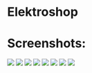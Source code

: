 # Elektroshop


# Screenshots:

<img src="https://user-images.githubusercontent.com/61249196/111186254-21583080-85b3-11eb-97fc-3a0da7ea0e12.png" />
<img src="https://user-images.githubusercontent.com/61249196/111186552-6bd9ad00-85b3-11eb-8dcf-b7ea00ba2942.png" />
<img src="https://user-images.githubusercontent.com/61249196/111186726-9592d400-85b3-11eb-82a3-17592a15038f.png" />
<img src="https://user-images.githubusercontent.com/61249196/111186805-a93e3a80-85b3-11eb-94ed-22db9daf2ba8.png" />
<img src="https://user-images.githubusercontent.com/61249196/111186874-bc510a80-85b3-11eb-8c26-09ffbff03145.png" />
<img src="https://user-images.githubusercontent.com/61249196/111187068-eefb0300-85b3-11eb-9f58-1d8b184e3aaf.png" />
<img src="https://user-images.githubusercontent.com/61249196/111187545-616be300-85b4-11eb-9ab0-e558d95611c2.png" />
<img src="https://user-images.githubusercontent.com/61249196/111187591-6af54b00-85b4-11eb-8fc4-029d944cba12.png" />


